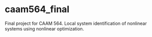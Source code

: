 # caam564_final
Final project for CAAM 564. Local system identification of nonlinear systems using nonlinear optimization.
